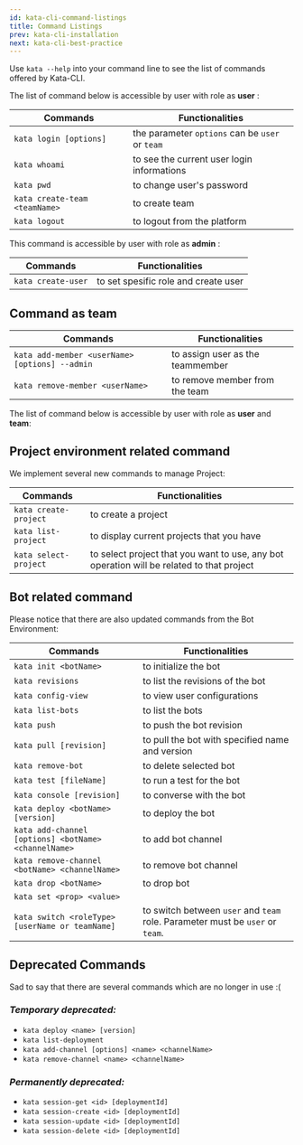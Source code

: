 ```yaml
---
id: kata-cli-command-listings
title: Command Listings
prev: kata-cli-installation
next: kata-cli-best-practice
---
```


Use `kata --help` into your command line to see the list of commands offered by Kata-CLI.

The list of command below is accessible by user with role as **user** :

| Commands                      | Functionalities                                 |
| ----------------------------- | ----------------------------------------------- |
| `kata login [options]`        | the parameter `options` can be `user` or `team` |
| `kata whoami`                 | to see the current user login informations      |
| `kata pwd`                    | to change user's password                       |
| `kata create-team <teamName>` | to create team                                  |
| `kata logout`                 | to logout from the platform                     |

This command is accessible by user with role as **admin** :

| Commands           | Functionalities                      |
| ------------------ | ------------------------------------ |
| `kata create-user` | to set spesific role and create user |

## Command as **team**

| Commands                                       | Functionalities                  |
| ---------------------------------------------- | -------------------------------- |
| `kata add-member <userName> [options] --admin` | to assign user as the teammember |
| `kata remove-member <userName>`                | to remove member from the team   |

The list of command below is accessible by user with role as **user** and **team**:

## Project environment related command

We implement several new commands to manage Project:

| Commands              | Functionalities                                                                           |
| --------------------- | ----------------------------------------------------------------------------------------- |
| `kata create-project` | to create a project                                                                       |
| `kata list-project`   | to display current projects that you have                                                 |
| `kata select-project` | to select project that you want to use, any bot operation will be related to that project |

## Bot related command

Please notice that there are also updated commands from the Bot Environment:

| Commands                                             | Functionalities                                                                          |
| ---------------------------------------------------- | ---------------------------------------------------------------------------------------- |
| `kata init <botName>`                                | to initialize the bot                                                                    |
| `kata revisions`                                     | to list the revisions of the bot                                                         |
| `kata config-view`                                   | to view user configurations                                                              |
| `kata list-bots`                                     | to list the bots                                                                         |
| `kata push`                                          | to push the bot revision                                                                 |
| `kata pull [revision]`                               | to pull the bot with specified name and version                                          |
| `kata remove-bot`                                    | to delete selected bot                                                                   |
| `kata test [fileName]`                               | to run a test for the bot                                                                |
| `kata console [revision]`                            | to converse with the bot                                                                 |
| `kata deploy <botName> [version]`                    | to deploy the bot                                                                        |
| `kata add-channel [options] <botName> <channelName>` | to add bot channel                                                                       |
| `kata remove-channel <botName> <channelName>`        | to remove bot channel                                                                    |
| `kata drop <botName>`                                | to drop bot                                                                              |
| `kata set <prop> <value>`                            |
| `kata switch <roleType> [userName or teamName]`      | to switch between `user` and `team` role. Parameter <roleType> must be `user` or `team`. |

## Deprecated Commands

Sad to say that there are several commands which are no longer in use :(

### _Temporary deprecated:_

- `kata deploy <name> [version]`
- `kata list-deployment`
- `kata add-channel [options] <name> <channelName>`
- `kata remove-channel <name> <channelName>`

### _Permanently deprecated:_

- `kata session-get <id> [deploymentId]`
- `kata session-create <id> [deploymentId]`
- `kata session-update <id> [deploymentId]`
- `kata session-delete <id> [deploymentId]`
